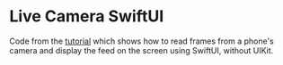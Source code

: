 # Live Camera SwiftUI
Code from the [tutorial](???) which shows how to read frames from a phone's camera and display the feed on the screen using SwiftUI, without UIKit.


